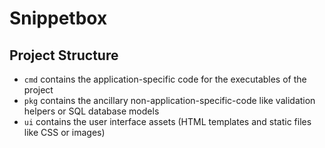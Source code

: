 # Snippetbox

## Project Structure



- `cmd` contains the application-specific code for the executables of the project
- `pkg` contains the ancillary non-application-specific-code like validation helpers or SQL database models
- `ui` contains the user interface assets (HTML templates and static files like CSS or images)
